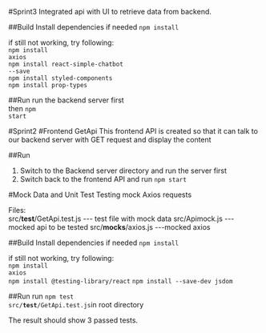 #Sprint3
Integrated api with UI to retrieve data from backend.

##Build
Install dependencies if needed <code>npm install</code>

if still not working, try following:<br />
<code>npm install axios</code><br />
<code>npm install react-simple-chatbot --save</code><br />
<code>npm install styled-components</code><br />
<code>npm install prop-types</code>

##Run
run the backend server first<br />
then <code>npm start</code><br />

#Sprint2
#Frontend GetApi 
This frontend API is created so that it can talk to our backend server with GET request and display the content

##Run
1. Switch to the Backend server directory and run the server first
2. Switch back to the frontend API and run <code>npm start</code>



#Mock Data and Unit Test
Testing mock Axios requests

Files:<br>
src/__test__/GetApi.test.js --- test file with mock data
src/Apimock.js  --- mocked api to be tested
src/__mocks__/axios.js  ---mocked axios

##Build
Install dependencies if needed <code>npm install</code>

if still not working, try following:<br>
<code>npm install axios</code><br>
<code>npm install @testing-library/react</code>
<code>npm install --save-dev jsdom</code>


##Run
run <code>npm test src/__test__/GetApi.test.js</code>in root directory
<br>

The result should show 3 passed tests.
